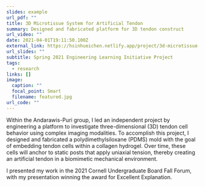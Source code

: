 ```yaml
---
slides: example
url_pdf: ""
title: 3D Microtissue System for Artificial Tendon
summary: Designed and fabricated platform for 3D tendon construct
url_video: ""
date: 2021-04-01T19:11:50.100Z
external_link: https://hsinhueichen.netlify.app/project/3d-microtissue-system-for-artificial-tendon/
url_slides: ""
subtitle: Spring 2021 Engineering Learning Initiative Project
tags:
  - research
links: []
image:
  caption: ""
  focal_point: Smart
  filename: featured.jpg
url_code: ""
---
```

Within the Andarawis-Puri group, I led an independent project by engineering a platform to investigate three-dimensional (3D) tendon cell behavior using complex imaging modalities. To accomplish this project, I designed and fabricated a polydimethylsiloxane (PDMS) mold with the goal of embedding tendon cells within a collagen hydrogel. Over time, these cells will anchor to static posts that apply uniaxial tension, thereby creating an artificial tendon in a biomimetic mechanical environment. 

I presented my work in the 2021 Cornell Undergraduate Board Fall Forum, with my presentation winning the award for Excellent Explanation.